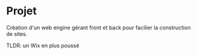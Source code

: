 # Projet

Création d'un web engine gérant front et back pour facilier la construction de sites.

TLDR: un Wix en plus poussé
